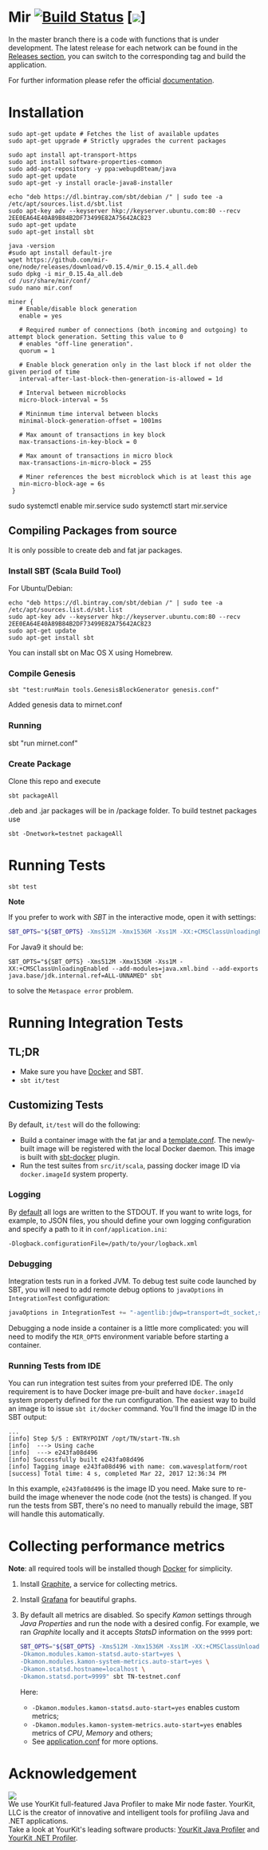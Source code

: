 # Mir [![Build Status](https://travis-ci.org/mir-one/node.svg?branch=master)](https://travis-ci.org/mir-one/node) [![](https://images.microbadger.com/badges/version/mir-one/mir-testnet.svg)]

In the master branch there is a code with functions that is under development. The latest release for each network can be found in the [Releases section](https://github.com/mir-one/node/releases), you can switch to the corresponding tag and build the application.

For further information please refer the official [documentation](https://docs.mir.one).

# Installation

```
sudo apt-get update # Fetches the list of available updates
sudo apt-get upgrade # Strictly upgrades the current packages

sudo apt install apt-transport-https
sudo apt install software-properties-common
sudo add-apt-repository -y ppa:webupd8team/java
sudo apt-get update
sudo apt-get -y install oracle-java8-installer

echo "deb https://dl.bintray.com/sbt/debian /" | sudo tee -a /etc/apt/sources.list.d/sbt.list
sudo apt-key adv --keyserver hkp://keyserver.ubuntu.com:80 --recv 2EE0EA64E40A89B84B2DF73499E82A75642AC823
sudo apt-get update
sudo apt-get install sbt

java -version
#sudo apt install default-jre
wget https://github.com/mir-one/node/releases/download/v0.15.4/mir_0.15.4_all.deb
sudo dpkg -i mir_0.15.4a_all.deb
cd /usr/share/mir/conf/
sudo nano mir.conf
```

```
miner {
   # Enable/disable block generation
   enable = yes

   # Required number of connections (both incoming and outgoing) to attempt block generation. Setting this value to 0
   # enables "off-line generation".
   quorum = 1

   # Enable block generation only in the last block if not older the given period of time
   interval-after-last-block-then-generation-is-allowed = 1d

   # Interval between microblocks
   micro-block-interval = 5s

   # Mininmum time interval between blocks
   minimal-block-generation-offset = 1001ms

   # Max amount of transactions in key block
   max-transactions-in-key-block = 0

   # Max amount of transactions in micro block
   max-transactions-in-micro-block = 255

   # Miner references the best microblock which is at least this age
   min-micro-block-age = 6s
 }
```

sudo systemctl enable mir.service
sudo systemctl start mir.service

## Compiling Packages from source

It is only possible to create deb and fat jar packages.

### Install SBT (Scala Build Tool)

For Ubuntu/Debian:

```
echo "deb https://dl.bintray.com/sbt/debian /" | sudo tee -a /etc/apt/sources.list.d/sbt.list
sudo apt-key adv --keyserver hkp://keyserver.ubuntu.com:80 --recv 2EE0EA64E40A89B84B2DF73499E82A75642AC823
sudo apt-get update
sudo apt-get install sbt
```

You can install sbt on Mac OS X using Homebrew.

### Compile Genesis

```
sbt "test:runMain tools.GenesisBlockGenerator genesis.conf"
```

Added genesis data to mirnet.conf

### Running

sbt "run mirnet.conf"


### Create Package

Clone this repo and execute

```
sbt packageAll
```

.deb and .jar packages will be in /package folder. To build testnet packages use

```
sbt -Dnetwork=testnet packageAll
```

# Running Tests

`sbt test`

**Note**

If you prefer to work with _SBT_ in the interactive mode, open it with settings:
```bash
SBT_OPTS="${SBT_OPTS} -Xms512M -Xmx1536M -Xss1M -XX:+CMSClassUnloadingEnabled" sbt
```

For Java9 it should be:
```
SBT_OPTS="${SBT_OPTS} -Xms512M -Xmx1536M -Xss1M -XX:+CMSClassUnloadingEnabled --add-modules=java.xml.bind --add-exports java.base/jdk.internal.ref=ALL-UNNAMED" sbt
```

to solve the `Metaspace error` problem.

# Running Integration Tests

## TL;DR

 * Make sure you have [Docker](https://www.docker.com/get-docker) and SBT.
 * `sbt it/test`

## Customizing Tests

By default, `it/test` will do the following:
* Build a container image with the fat jar and a [template.conf](src/it/resources/template.conf). The newly-built image
  will be registered with the local Docker daemon. This image is built with [sbt-docker](https://github.com/marcuslonnberg/sbt-docker)
  plugin.
* Run the test suites from `src/it/scala`, passing docker image ID via `docker.imageId` system property.

### Logging

By [default](src/main/resources/logback.xml) all logs are written to the STDOUT. If you want to write logs, for example,
to JSON files, you should define your own logging configuration and specify a path to it in `conf/application.ini`:

```
-Dlogback.configurationFile=/path/to/your/logback.xml
```

### Debugging

Integration tests run in a forked JVM. To debug test suite code launched by SBT, you will need to add remote debug
options to `javaOptions` in `IntegrationTest` configuration:

```scala
javaOptions in IntegrationTest += "-agentlib:jdwp=transport=dt_socket,server=y,suspend=n,address=5005"
```

Debugging a node inside a container is a little more complicated: you will need to modify the `MIR_OPTS` environment
variable before starting a container.

### Running Tests from IDE

You can run integration test suites from your preferred IDE. The only requirement is to have Docker image pre-built and
have `docker.imageId` system property defined for the run configuration. The easiest way to build an image is to issue
`sbt it/docker` command. You'll find the image ID in the SBT output:

```
...
[info] Step 5/5 : ENTRYPOINT /opt/TN/start-TN.sh
[info]  ---> Using cache
[info]  ---> e243fa08d496
[info] Successfully built e243fa08d496
[info] Tagging image e243fa08d496 with name: com.wavesplatform/root
[success] Total time: 4 s, completed Mar 22, 2017 12:36:34 PM
```

In this example, `e243fa08d496` is the image ID you need. Make sure to re-build the image whenever the node code (not
the tests) is changed. If you run the tests from SBT, there's no need to manually rebuild the image, SBT will handle
this automatically.

# Collecting performance metrics

**Note**: all required tools will be installed though [Docker](https://docs.docker.com) for simplicity.

1. Install [Graphite](https://graphite.readthedocs.io/en/latest/install.html#docker), a service for collecting metrics.
2. Install [Grafana](https://grafana.com/grafana/download?platform=docker) for beautiful graphs.
3. By default all metrics are disabled. So specify _Kamon_ settings through _Java Properties_ and run the node
   with a desired config. For example, we ran _Graphite_ locally and it accepts _StatsD_ information on the `9999` port:

    ```bash
    SBT_OPTS="${SBT_OPTS} -Xms512M -Xmx1536M -Xss1M -XX:+CMSClassUnloadingEnabled \
    -Dkamon.modules.kamon-statsd.auto-start=yes \
    -Dkamon.modules.kamon-system-metrics.auto-start=yes \
    -Dkamon.statsd.hostname=localhost \
    -Dkamon.statsd.port=9999" sbt TN-testnet.conf
    ```

    Here:
    * `-Dkamon.modules.kamon-statsd.auto-start=yes` enables custom metrics;
    * `-Dkamon.modules.kamon-system-metrics.auto-start=yes` enables metrics of _CPU_, _Memory_ and others;
    * See [application.conf](https://github.com/wavesplatform/Waves/blob/master/src/main/resources/application.conf)
      for more options.

# Acknowledgement

[<img src="https://www.yourkit.com/images/yklogo.png">](http://www.yourkit.com/java/profiler/index.jsp)  
We use YourKit full-featured Java Profiler to make Mir node faster. YourKit, LLC is the creator of innovative and intelligent tools for profiling Java and .NET applications.    
Take a look at YourKit's leading software products: 
<a href="http://www.yourkit.com/java/profiler/index.jsp">YourKit Java Profiler</a> and
<a href="http://www.yourkit.com/.net/profiler/index.jsp">YourKit .NET Profiler</a>.
